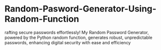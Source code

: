# Random-Pasword-Generator-Using-Random-Function
rafting secure passwords effortlessly! My Random Password Generator, powered by the Python random function, generates robust, unpredictable passwords, enhancing digital security with ease and efficiency

